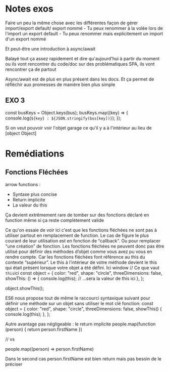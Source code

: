 # Notes exos
Faire un peu la même chose avec les différentes façon de gérer import/export default/ export nommé - Tu peux renommer à la volée lors de l'import un export default - Tu peux renommer mais explicitement un import d'un export nommé

Et peut-être une introduction à async/await

Balayé tout ça assez rapidement et dire qu'aujourd'hui à partir du moment ou ils vont rencontrer du code/doc sur des problématiques SPA, ils vont rencontrer ça de partout

Async/await est de plus en plus présent dans les docs. Et ça permet de réfléchir aux promesses de manière bien plus simple

## EXO 3

const busKeys = Object.keys(bus);
busKeys.map((key) => {
  console.log(`${key} : ${JSON.stringify(bus[key])}`);
});

Si on veut pouvoir voir l'objet garage ce qu'il y a à l'intérieur au lieu de [object Object]

# Remédiations
## Fonctions Fléchées
arrow functions : 
- Syntaxe plus concise 
- Return implicite 
- La valeur du this

Ça devient extrêmement rare de tomber sur des fonctions déclaré en function même si ça reste complètement valide

Ce qu'on essaie de voir ici c'est que les fonctions fléchées ne sont pas à utiliser partout en remplacement de function. Le cas de figure le plus courant de leur utilisation est en fonction de “callback“. Ou pour remplacer “une création” de fonction. Les fonctions fléchées ne peuvent donc pas être utilisé pour définir des méthodes d’objet comme vous avez pu vous en rendre compte. Car les fonctions fléchées font référence au this du contexte “supérieur”. Le this à l’intérieur de votre méthode devient le this qui était présent lorsque votre objet a été défini. Ici window
// Ce que vaut `this`ici
const object = {
  color: "red",
  shape: "circle",
  threeDimensions: false,
  showThis: () => {
    console.log(this); // …sera la valeur de this ici
  },
};

object.showThis();

ES6 nous propose tout de même le raccourci syntaxique suivant pour définir une méthode sur un objet sans utiliser le mot clé fonction:
const object = {
  color: "red",
  shape: "circle",
  threeDimensions: false,
  showThis() {
    console.log(this);
  },
};

Autre avantage pas négligeable : le return implicite
people.map(function (person) {
  return person.firstName
})

// vs 

people.map((person) => person.firstName)

Dans le second cas person.firstName est bien return mais pas besoin de le préciser



